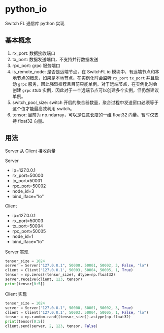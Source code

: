 # python_io
Switch FL 通信库 python 实现

## 基本概念
1. rx_port: 数据接收端口
2. tx_port: 数据发送端口，不支持并行数据发送
3. rpc_port: grpc 服务端口
4. is_remote_node: 是否是远端节点，在 SwitchFL io 模块中，有远端节点和本地节点的概念，如果是本地节点，在实例化时会监听 `rx_port` `tx_port` 并且启动 `grpc` 服务，因此强烈推荐且目前只能单例。对于远端节点，在实例化时会创建 `grpc` stub 实例，因此对于一个远端节点可以创建多个实例，但仍然建议单例。
5. switch_pool_size: switch 开启的聚合器数量，聚合过程中发送窗口必须等于这个值才能最高效利用 switch。
6. tensor: 目前为 np.ndarray，可以是任意长度的一维 float32 向量。暂时仅支持 float32 向量。

## 用法

Server 从 Client 接收向量

Server
- ip=127.0.0.1
- rx_port=50000
- tx_port=50001
- rpc_port=50002
- node_id=3
- bind_iface="lo"

Client
- ip=127.0.0.1
- rx_port=50003
- tx_port=50004
- rpc_port=50005
- node_id=1
- bind_iface="lo"

Server 实现
```py
tensor_size = 1024
server = Server("127.0.0.1", 50000, 50001, 50002, 3, False, "lo")
client = Client('127.0.0.1', 50003, 50004, 50005, 1, True)
tensor = np.zeros((tensor_size), dtype=np.float32)
server.receive(client, 123, tensor)
print(tensor[0:5])
```

Client 实现
```py
tensor_size = 1024
server = Server("127.0.0.1", 50000, 50001, 50002, 3, True)
client = Client('127.0.0.1', 50003, 50004, 50005, 1, False, "lo")
tensor = np.random.rand((tensor_size)).astype(np.float32)
print(tensor[0:5])
client.send(server, 2, 123, tensor, False)
```